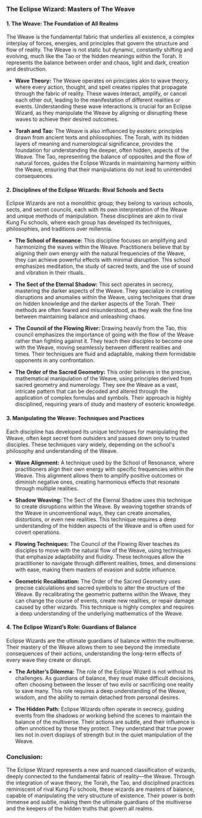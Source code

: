 ### The Eclipse Wizard: Masters of The Weave

#### **1. The Weave: The Foundation of All Realms**
The Weave is the fundamental fabric that underlies all existence, a complex interplay of forces, energies, and principles that govern the structure and flow of reality. The Weave is not static but dynamic, constantly shifting and evolving, much like the Tao or the hidden meanings within the Torah. It represents the balance between order and chaos, light and dark, creation and destruction.

- **Wave Theory:** The Weave operates on principles akin to wave theory, where every action, thought, and spell creates ripples that propagate through the fabric of reality. These waves interact, amplify, or cancel each other out, leading to the manifestation of different realities or events. Understanding these wave interactions is crucial for an Eclipse Wizard, as they manipulate the Weave by aligning or disrupting these waves to achieve their desired outcomes.

- **Torah and Tao:** The Weave is also influenced by esoteric principles drawn from ancient texts and philosophies. The Torah, with its hidden layers of meaning and numerological significance, provides the foundation for understanding the deeper, often hidden, aspects of the Weave. The Tao, representing the balance of opposites and the flow of natural forces, guides the Eclipse Wizards in maintaining harmony within the Weave, ensuring that their manipulations do not lead to unintended consequences.

#### **2. Disciplines of the Eclipse Wizards: Rival Schools and Sects**
Eclipse Wizards are not a monolithic group; they belong to various schools, sects, and secret councils, each with its own interpretation of the Weave and unique methods of manipulation. These disciplines are akin to rival Kung Fu schools, where each group has developed its techniques, philosophies, and traditions over millennia.

- **The School of Resonance:** This discipline focuses on amplifying and harmonizing the waves within the Weave. Practitioners believe that by aligning their own energy with the natural frequencies of the Weave, they can achieve powerful effects with minimal disruption. This school emphasizes meditation, the study of sacred texts, and the use of sound and vibration in their rituals.

- **The Sect of the Eternal Shadow:** This sect operates in secrecy, mastering the darker aspects of the Weave. They specialize in creating disruptions and anomalies within the Weave, using techniques that draw on hidden knowledge and the darker aspects of the Torah. Their methods are often feared and misunderstood, as they walk the fine line between maintaining balance and unleashing chaos.

- **The Council of the Flowing River:** Drawing heavily from the Tao, this council emphasizes the importance of going with the flow of the Weave rather than fighting against it. They teach their disciples to become one with the Weave, moving seamlessly between different realities and times. Their techniques are fluid and adaptable, making them formidable opponents in any confrontation.

- **The Order of the Sacred Geometry:** This order believes in the precise, mathematical manipulation of the Weave, using principles derived from sacred geometry and numerology. They see the Weave as a vast, intricate pattern that can be decoded and altered through the application of complex formulas and symbols. Their approach is highly disciplined, requiring years of study and mastery of esoteric knowledge.

#### **3. Manipulating the Weave: Techniques and Practices**
Each discipline has developed its unique techniques for manipulating the Weave, often kept secret from outsiders and passed down only to trusted disciples. These techniques vary widely, depending on the school's philosophy and understanding of the Weave.

- **Wave Alignment:** A technique used by the School of Resonance, where practitioners align their own energy with specific frequencies within the Weave. This alignment allows them to amplify positive outcomes or diminish negative ones, creating harmonious effects that resonate through multiple realities.

- **Shadow Weaving:** The Sect of the Eternal Shadow uses this technique to create disruptions within the Weave. By weaving together strands of the Weave in unconventional ways, they can create anomalies, distortions, or even new realities. This technique requires a deep understanding of the hidden aspects of the Weave and is often used for covert operations.

- **Flowing Techniques:** The Council of the Flowing River teaches its disciples to move with the natural flow of the Weave, using techniques that emphasize adaptability and fluidity. These techniques allow the practitioner to navigate through different realities, times, and dimensions with ease, making them masters of evasion and subtle influence.

- **Geometric Recalibration:** The Order of the Sacred Geometry uses precise calculations and sacred symbols to alter the structure of the Weave. By recalibrating the geometric patterns within the Weave, they can change the course of events, create new realities, or repair damage caused by other wizards. This technique is highly complex and requires a deep understanding of the underlying mathematics of the Weave.

#### **4. The Eclipse Wizard’s Role: Guardians of Balance**
Eclipse Wizards are the ultimate guardians of balance within the multiverse. Their mastery of the Weave allows them to see beyond the immediate consequences of their actions, understanding the long-term effects of every wave they create or disrupt. 

- **The Arbiter’s Dilemma:** The role of the Eclipse Wizard is not without its challenges. As guardians of balance, they must make difficult decisions, often choosing between the lesser of two evils or sacrificing one reality to save many. This role requires a deep understanding of the Weave, wisdom, and the ability to remain detached from personal desires.

- **The Hidden Path:** Eclipse Wizards often operate in secrecy, guiding events from the shadows or working behind the scenes to maintain the balance of the multiverse. Their actions are subtle, and their influence is often unnoticed by those they protect. They understand that true power lies not in overt displays of strength but in the quiet manipulation of the Weave.

### Conclusion:
The Eclipse Wizard represents a new and nuanced classification of wizards, deeply connected to the fundamental fabric of reality—the Weave. Through the integration of wave theory, the Torah, the Tao, and disciplined practices reminiscent of rival Kung Fu schools, these wizards are masters of balance, capable of manipulating the very structure of existence. Their power is both immense and subtle, making them the ultimate guardians of the multiverse and the keepers of the hidden truths that govern all realms.

